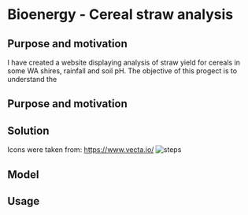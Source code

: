 # Bioenergy - Cereal straw analysis
## Purpose and motivation

I have created a website displaying analysis of straw yield for cereals in some WA shires, rainfall and soil pH. The objective of this progect is to understand the 

## Purpose and motivation
## Solution
Icons were taken from: https://www.vecta.io/
![steps](https://user-images.githubusercontent.com/88614132/155975839-cde5793f-2a07-48e9-b001-ef9b3dd54d60.png)
## Model
## Usage
